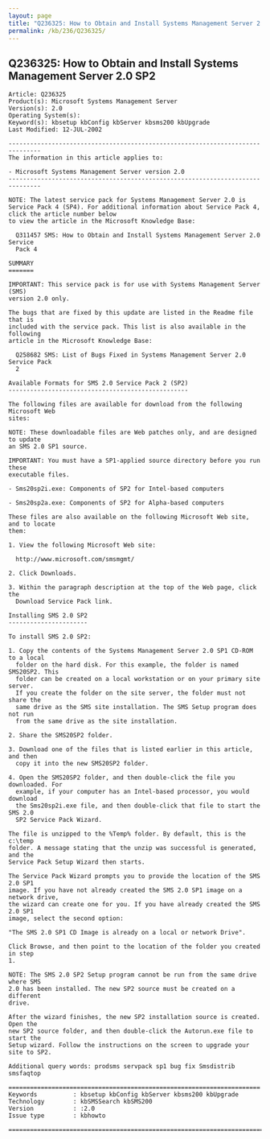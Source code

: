 ```yaml
---
layout: page
title: "Q236325: How to Obtain and Install Systems Management Server 2.0 SP2"
permalink: /kb/236/Q236325/
---
```


## Q236325: How to Obtain and Install Systems Management Server 2.0 SP2

	Article: Q236325
	Product(s): Microsoft Systems Management Server
	Version(s): 2.0
	Operating System(s): 
	Keyword(s): kbsetup kbConfig kbServer kbsms200 kbUpgrade
	Last Modified: 12-JUL-2002
	
	-------------------------------------------------------------------------------
	The information in this article applies to:
	
	- Microsoft Systems Management Server version 2.0 
	-------------------------------------------------------------------------------
	
	NOTE: The latest service pack for Systems Management Server 2.0 is Service Pack 4 (SP4). For additional information about Service Pack 4, click the article number below 
	to view the article in the Microsoft Knowledge Base:
	
	  Q311457 SMS: How to Obtain and Install Systems Management Server 2.0 Service
	  Pack 4
	
	SUMMARY
	=======
	
	IMPORTANT: This service pack is for use with Systems Management Server (SMS)
	version 2.0 only.
	
	The bugs that are fixed by this update are listed in the Readme file that is
	included with the service pack. This list is also available in the following
	article in the Microsoft Knowledge Base:
	
	  Q258682 SMS: List of Bugs Fixed in Systems Management Server 2.0 Service Pack
	  2
	
	Available Formats for SMS 2.0 Service Pack 2 (SP2)
	--------------------------------------------------
	
	The following files are available for download from the following Microsoft Web
	sites:
	
	NOTE: These downloadable files are Web patches only, and are designed to update
	an SMS 2.0 SP1 source.
	
	IMPORTANT: You must have a SP1-applied source directory before you run these
	executable files.
	
	- Sms20sp2i.exe: Components of SP2 for Intel-based computers
	
	- Sms20sp2a.exe: Components of SP2 for Alpha-based computers
	
	These files are also available on the following Microsoft Web site, and to locate
	them:
	
	1. View the following Microsoft Web site:
	
	  http://www.microsoft.com/smsmgmt/
	
	2. Click Downloads.
	
	3. Within the paragraph description at the top of the Web page, click the
	  Download Service Pack link.
	
	Installing SMS 2.0 SP2
	----------------------
	
	To install SMS 2.0 SP2:
	
	1. Copy the contents of the Systems Management Server 2.0 SP1 CD-ROM to a local
	  folder on the hard disk. For this example, the folder is named SMS20SP2. This
	  folder can be created on a local workstation or on your primary site server.
	  If you create the folder on the site server, the folder must not share the
	  same drive as the SMS site installation. The SMS Setup program does not run
	  from the same drive as the site installation.
	
	2. Share the SMS20SP2 folder.
	
	3. Download one of the files that is listed earlier in this article, and then
	  copy it into the new SMS20SP2 folder.
	
	4. Open the SMS20SP2 folder, and then double-click the file you downloaded. For
	  example, if your computer has an Intel-based processor, you would download
	  the Sms20sp2i.exe file, and then double-click that file to start the SMS 2.0
	  SP2 Service Pack Wizard.
	
	The file is unzipped to the %Temp% folder. By default, this is the c:\temp
	folder. A message stating that the unzip was successful is generated, and the
	Service Pack Setup Wizard then starts.
	
	The Service Pack Wizard prompts you to provide the location of the SMS 2.0 SP1
	image. If you have not already created the SMS 2.0 SP1 image on a network drive,
	the wizard can create one for you. If you have already created the SMS 2.0 SP1
	image, select the second option:
	
	"The SMS 2.0 SP1 CD Image is already on a local or network Drive".
	
	Click Browse, and then point to the location of the folder you created in step
	1.
	
	NOTE: The SMS 2.0 SP2 Setup program cannot be run from the same drive where SMS
	2.0 has been installed. The new SP2 source must be created on a different
	drive.
	
	After the wizard finishes, the new SP2 installation source is created. Open the
	new SP2 source folder, and then double-click the Autorun.exe file to start the
	Setup wizard. Follow the instructions on the screen to upgrade your site to SP2.
	
	Additional query words: prodsms servpack sp1 bug fix Smsdistrib smsfaqtop
	
	======================================================================
	Keywords          : kbsetup kbConfig kbServer kbsms200 kbUpgrade 
	Technology        : kbSMSSearch kbSMS200
	Version           : :2.0
	Issue type        : kbhowto
	
	=============================================================================
	
